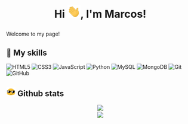 # <p align="center">Hi <img src="gifs/hi.gif" width="35px">, I'm Marcos!</p>

Welcome to my page!

## 💽 My skills
![HTML5](https://img.shields.io/badge/html5%20-%23E34F26.svg?&style=for-the-badge&logo=html5&logoColor=white)
![CSS3](https://img.shields.io/badge/css3%20-%231572B6.svg?&style=for-the-badge&logo=css3&logoColor=white)
![JavaScript](https://img.shields.io/badge/javascript%20-%23323330.svg?&style=for-the-badge&logo=javascript&logoColor=%23F7DF1E)
![Python](https://img.shields.io/badge/python-%230095D5.svg?&style=for-the-badge&logo=python&logoColor=white)
![MySQL](https://img.shields.io/badge/mysql-%2300f.svg?&style=for-the-badge&logo=mysql&logoColor=white)
![MongoDB](https://img.shields.io/badge/MongoDB-%234ea94b.svg?&style=for-the-badge&logo=mongodb&logoColor=white)
![Git](https://img.shields.io/badge/git%20-%23F05033.svg?&style=for-the-badge&logo=git&logoColor=white)
![GitHub](https://img.shields.io/badge/github%20-%23121011.svg?&style=for-the-badge&logo=github&logoColor=white)

## <img src="gifs/haha.gif" width="25px"> Github stats
<p align="center">
    <img
       width="500"
      src="https://github-readme-stats.vercel.app/api?username=marcos-inja&count_private=true&show_icons=true&custom_title=Github%20Status&theme=algolia&layout=compact&border_radius=8"
    />
    <br>
    <img width="500" src="https://github-readme-stats.vercel.app/api/top-langs/?username=marcos-inja&theme=algolia&layout=compact&custom_title=Most%20Used&border_radius=8"/>
</p>

<!---
marcos-inja/marcos-inja is a ✨ special ✨ repository because its `README.md` (this file) appears on your GitHub profile.
You can click the Preview link to take a look at your changes.
--->
